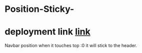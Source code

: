 # Position-Sticky-
# deployment link [link](https://position-sticky.netlify.app/)
Navbar position when it touches top :0 it will stick to the header.
